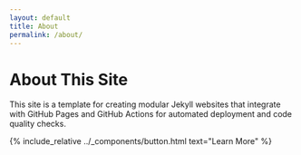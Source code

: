 ```yaml
---
layout: default
title: About
permalink: /about/
---
```


# About This Site

This site is a template for creating modular Jekyll websites that integrate with GitHub Pages and GitHub Actions for automated deployment and code quality checks.

{% include_relative ../_components/button.html text="Learn More" %}
